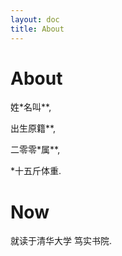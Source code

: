 ```yaml
---
layout: doc
title: About
---
```


# About
姓*名叫**,  

出生原籍**,  

二零零*属**,  

*十五斤体重.

# Now
就读于清华大学 笃实书院.


